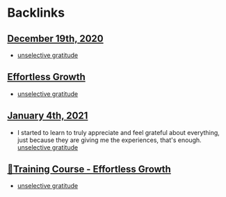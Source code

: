 
# Backlinks
## [December 19th, 2020](<December 19th, 2020.md>)
- [unselective gratitude](<unselective gratitude.md>)

## [Effortless Growth](<Effortless Growth.md>)
- [unselective gratitude](<unselective gratitude.md>)

## [January 4th, 2021](<January 4th, 2021.md>)
- I started to learn to truly appreciate and feel grateful about everything, just because they are giving me the experiences, that's enough. [unselective gratitude](<unselective gratitude.md>)

## [🌱Training Course - Effortless Growth](<🌱Training Course - Effortless Growth.md>)
- [unselective gratitude](<unselective gratitude.md>)

